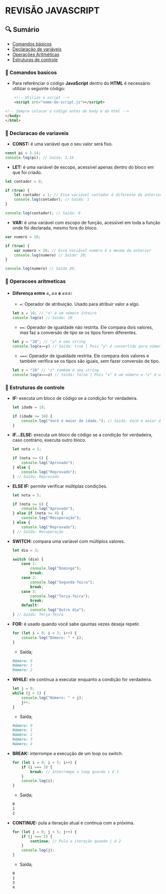 # REVISÃO JAVASCRIPT

## 🔍 Sumário

- [Comandos básicos](#📂-comandos-basicos)
- [Declaração de variáveis](#📂-declaracao-de-variaveis)
- [Operações Aritméticas](#📂-operacoes-aritmeticas)
- [Estruturas de controle](#📂-estruturas-de-controle)

### 📂 Comandos basicos

- Para referênciar o código **JavaScript** dentro do **HTML** é necessário utilizar o seguinte código:

```html
    <!-- Utilize o script -->
    <script src="nome-do-script.js"></script>

<!-- Sempre colocar o código antes do body e do html -->
</body>
</html>
```

### 📂 Declaracao de variaveis

- **CONST:** é uma variável que o seu valor será fixo.

```javascript
const pi = 3.14;
console.log(pi); // Saída: 3.14
```

- **LET:** é uma variável de escopo, acessível apenas dentro do bloco em que foi criado.

```javascript
let contador = 0;

if (true) {
    let contador = 1; // Essa variável contador é diferente da anterior
    console.log(contador); // Saída: 1
}

console.log(contador); // Saída: 0
```


- **VAR:** é uma variável com escopo de função, acessível em toda a função onde foi declarada, mesmo fora do bloco.

```javascript
var numero = 10;

if (true) {
    var numero = 20; // Essa variável numero é a mesma da anterior
    console.log(numero) // Saída: 20;
}

console.log(numero) // Saída 20;
```

### 📂 Operacoes aritmeticas

- #### Diferença entre ***=***, ***==*** e ***===***:

    - `=`: Operador de atribuição. Usado para atribuir valor a algo.

    ```javascript
    let x = 10; // "x" é um número inteiro  
    console.log(x) // Saída: 10
    ```

    - `==`: Operador de igualdade não restrita. Ele compara dois valores, mas faz a conversão de tipo se os tipos forem diferentes.
    ```javascript
    let y = "20"; // "y" é uma string
    console.log(x==y) // Saída: true | Pois "y" é convertido para número
    ```

    - `===`: Operador de igualdade restrita. Ele compara dois valores e também verifica se os tipos são iguais, sem fazer conversão de tipo.

    ```javascript
    let z = "20" // "z" também é uma string
    console.log(x===z) // Saída: false | Pois "x" é um número e "z" é uma string
    ```

### 📂 Estruturas de controle

- **IF:** executa um bloco de código se a condição for verdadeira.

    ```javascript
    let idade = 18;

    if (idade >= 18) {
        console.log("Você é maior de idade."); // Saída: Você é maior de idade.
    }
    ```

- **IF...ELSE:** executa um bloco de código se a condição for verdadeira, caso contrário, executa outro bloco.

    ```javascript
    let nota = 5;

    if (nota >= 6) {
        console.log("Aprovado");
    } else {
        console.log("Reprovado");
    } // Saída: Reprovado
    ```

- **ELSE IF:** permite verificar múltiplas condições.

    ```javascript
    let nota = 5;

    if (nota >= 6) {
        console.log("Aprovado");
    } else if (nota >= 4) {
        console.log("Recuperação");
    } else {
        console.log("Reprovado");
    } // Saída: Recuperação
    ```

- **SWITCH:** compara uma variável com múltiplos valores.

    ```javascript
    let dia = 3;

    switch (dia) {
        case 1:
            console.log("Domingo");
            break;
        case 2:
            console.log("Segunda-feira");
            break;
        case 3:
            console.log("Terça-feira");
            break;
        default:
            console.log("Outro dia");
    } // Saída: Terça-feira
    ```

- **FOR:** é usado quando você sabe qauntas vezes deseja repetir.

    ```javascript
    for (let i = 0; i < 3; i++) {
        console.log("Número: " + i);
    }
    ```

    - Saída;

    ```markdown
    Número: 0
    Número: 1
    Número: 2
    ```

- **WHILE:** ele continua a executar enquanto a condição for verdadeira.

    ```javascript
    let j = 0;
    while (j < 5) {
        console.log("Número: " + j);
        j++;
    }
    ```

    - Saída;

    ```markdown
    Número: 0
    Número: 1
    Número: 2
    Número: 3
    Número: 4
    ```

- **BREAK:** interrompe a execução de um loop ou switch.

    ```javascript
    for (let i = 0; i < 5; i++) {
        if (i === 3) {
            break; // Interrompe o loop quando i é 3
        }
        console.log(i);
    }
    ```

    - Saída;

    ```markdown
    0
    1
    2
    ```

- **CONTINUE:** pula a iteração atual e continua com a próxima.

    ```javascript
    for (let j = 0; j < 5; j++) {
        if (j === 2) {
            continue; // Pula a iteração quando j é 2
        }
        console.log(j);
    }
    ```

    - Saída;

    ```markdown
    0
    1
    3
    4
    ```
